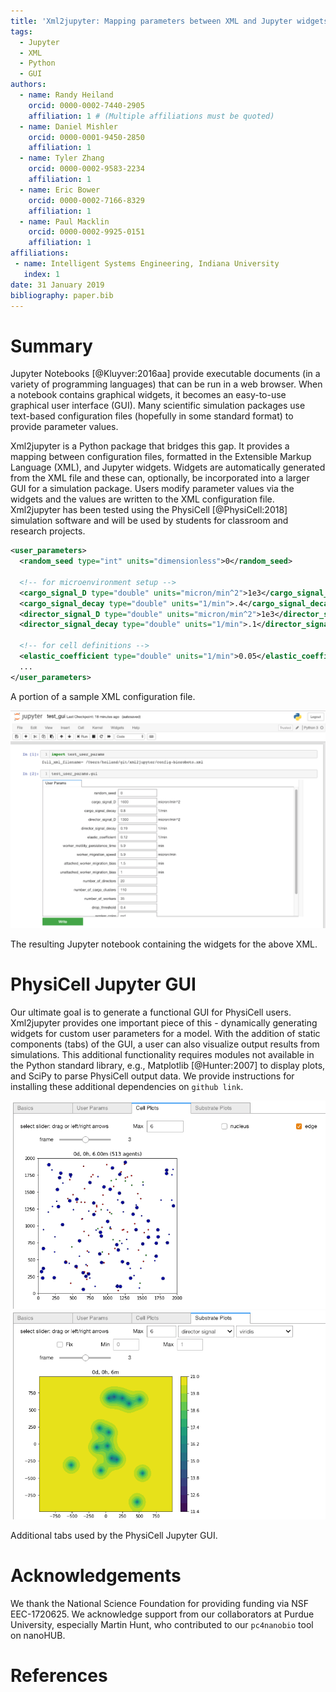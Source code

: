 ```yaml
---
title: 'Xml2jupyter: Mapping parameters between XML and Jupyter widgets'
tags:
  - Jupyter
  - XML
  - Python
  - GUI
authors:
  - name: Randy Heiland
    orcid: 0000-0002-7440-2905
    affiliation: 1 # (Multiple affiliations must be quoted)
  - name: Daniel Mishler
    orcid: 0000-0001-9450-2850
    affiliation: 1 
  - name: Tyler Zhang
    orcid: 0000-0002-9583-2234
    affiliation: 1 
  - name: Eric Bower
    orcid: 0000-0002-7166-8329
    affiliation: 1 
  - name: Paul Macklin
    orcid: 0000-0002-9925-0151
    affiliation: 1
affiliations:
 - name: Intelligent Systems Engineering, Indiana University
   index: 1
date: 31 January 2019
bibliography: paper.bib
---
```


# Summary

Jupyter Notebooks [@Kluyver:2016aa] provide executable documents (in a variety of programming languages) that can be run in a web browser. 
When a notebook contains
graphical widgets, it becomes an easy-to-use graphical user interface (GUI).
Many scientific simulation packages use
text-based configuration files (hopefully in some standard format) to provide parameter values.
<!-- For many users, especially novice users, editing such a configuration file can be burdensome. -->
Xml2jupyter is a Python package that bridges this gap. It provides a mapping between configuration files, formatted in 
the Extensible Markup Language (XML), and Jupyter widgets. Widgets are automatically generated from the XML
file and these can, optionally, be incorporated into a larger GUI for a simulation package. 
Users modify parameter values via the widgets 
and the values are written to the XML configuration file. 
Xml2jupyter has been tested using the PhysiCell [@PhysiCell:2018] simulation software
and will be used by students for classroom and research projects.

```xml
<user_parameters>
  <random_seed type="int" units="dimensionless">0</random_seed> 

  <!-- for microenvironment setup --> 
  <cargo_signal_D type="double" units="micron/min^2">1e3</cargo_signal_D>
  <cargo_signal_decay type="double" units="1/min">.4</cargo_signal_decay>
  <director_signal_D type="double" units="micron/min^2">1e3</director_signal_D>
  <director_signal_decay type="double" units="1/min">.1</director_signal_decay>
  
  <!-- for cell definitions -->
  <elastic_coefficient type="double" units="1/min">0.05</elastic_coefficient>
  ... 
</user_parameters>
```
A portion of a sample XML configuration file.


![](images/test_screen.png)

The resulting Jupyter notebook containing the widgets for the above XML.

# PhysiCell Jupyter GUI

Our ultimate goal is to generate a functional GUI for PhysiCell users. Xml2jupyter provides one
important piece of this - dynamically generating widgets for custom user parameters for a model.
With the addition of static components (tabs) of the GUI, a user can also visualize output results
from simulations.
This additional functionality requires modules not available in the Python
standard library, e.g., Matplotlib [@Hunter:2007]
to display plots, and SciPy to parse PhysiCell output data. We provide instructions for installing these additional dependencies on
`github link`.

![](images/biorobots_cells.png)
![](images/biorobots_substrates.png)

Additional tabs used by the PhysiCell Jupyter GUI.

<!-- 
-![](images/heterogeneity_params.png)
The images above show hetero...  -->


# Acknowledgements

We thank the National Science Foundation for providing funding via NSF EEC-1720625.
We acknowledge support from our collaborators at Purdue University, especially Martin Hunt, who 
contributed to our `pc4nanobio` tool on nanoHUB.

# References

